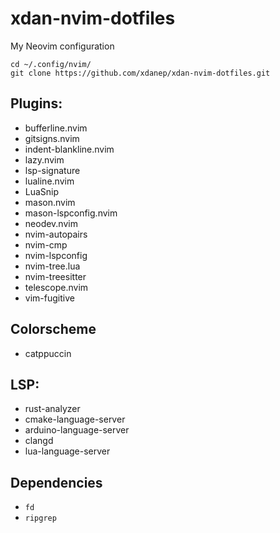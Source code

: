 # xdan-nvim-dotfiles
My Neovim configuration

```     
cd ~/.config/nvim/
git clone https://github.com/xdanep/xdan-nvim-dotfiles.git
```
## Plugins:
- bufferline.nvim
- gitsigns.nvim
- indent-blankline.nvim
- lazy.nvim
- lsp-signature
- lualine.nvim
- LuaSnip 
- mason.nvim
- mason-lspconfig.nvim
- neodev.nvim
- nvim-autopairs
- nvim-cmp
- nvim-lspconfig
- nvim-tree.lua 
- nvim-treesitter
- telescope.nvim
- vim-fugitive

## Colorscheme
- catppuccin

## LSP:
- rust-analyzer
- cmake-language-server
- arduino-language-server
- clangd
- lua-language-server

## Dependencies
- `fd`
- `ripgrep` 
